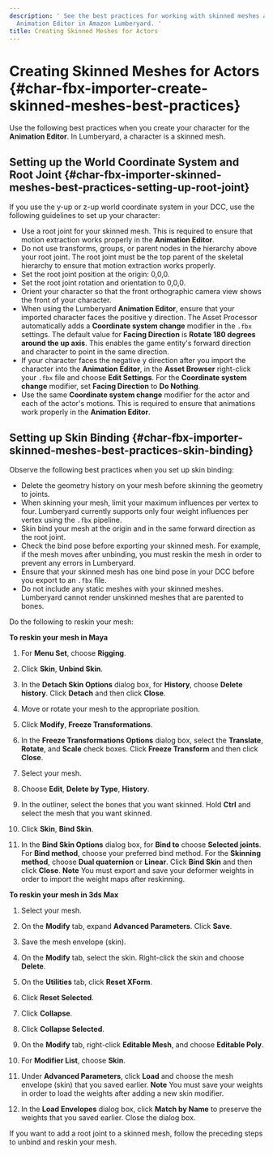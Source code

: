 ```yaml
---
description: ' See the best practices for working with skinned meshes actors for the
  Animation Editor in Amazon Lumberyard. '
title: Creating Skinned Meshes for Actors
---
```

# Creating Skinned Meshes for Actors {#char-fbx-importer-create-skinned-meshes-best-practices}

Use the following best practices when you create your character for the **Animation Editor**\. In Lumberyard, a character is a skinned mesh\.

## Setting up the World Coordinate System and Root Joint {#char-fbx-importer-skinned-meshes-best-practices-setting-up-root-joint}

If you use the y\-up or z\-up world coordinate system in your DCC, use the following guidelines to set up your character:
+ Use a root joint for your skinned mesh\. This is required to ensure that motion extraction works properly in the **Animation Editor**\.
+ Do not use transforms, groups, or parent nodes in the hierarchy above your root joint\. The root joint must be the top parent of the skeletal hierarchy to ensure that motion extraction works properly\.
+ Set the root joint position at the origin: 0,0,0\.
+ Set the root joint rotation and orientation to 0,0,0\.
+ Orient your character so that the front orthographic camera view shows the front of your character\.
+ When using the Lumberyard **Animation Editor**, ensure that your imported character faces the positive y direction\. The Asset Processor automatically adds a **Coordinate system change** modifier in the `.fbx` settings\. The default value for **Facing Direction** is **Rotate 180 degrees around the up axis**\. This enables the game entity's forward direction and character to point in the same direction\.
+ If your character faces the negative y direction after you import the character into the **Animation Editor**, in the **Asset Browser** right\-click your `.fbx` file and choose **Edit Settings**\. For the **Coordinate system change** modifier, set **Facing Direction** to **Do Nothing**\.
+ Use the same **Coordinate system change** modifier for the actor and each of the actor's motions\. This is required to ensure that animations work properly in the **Animation Editor**\.

## Setting up Skin Binding {#char-fbx-importer-skinned-meshes-best-practices-skin-binding}

Observe the following best practices when you set up skin binding:
+ Delete the geometry history on your mesh before skinning the geometry to joints\.
+ When skinning your mesh, limit your maximum influences per vertex to four\. Lumberyard currently supports only four weight influences per vertex using the `.fbx` pipeline\.
+ Skin bind your mesh at the origin and in the same forward direction as the root joint\.
+ Check the bind pose before exporting your skinned mesh\. For example, if the mesh moves after unbinding, you must reskin the mesh in order to prevent any errors in Lumberyard\.
+ Ensure that your skinned mesh has one bind pose in your DCC before you export to an `.fbx` file\.
+ Do not include any static meshes with your skinned meshes\. Lumberyard cannot render unskinned meshes that are parented to bones\.

Do the following to reskin your mesh:

**To reskin your mesh in Maya**

1. For **Menu Set**, choose **Rigging**\.

1. Click **Skin**, **Unbind Skin**\.

1. In the **Detach Skin Options** dialog box, for **History**, choose **Delete history**\. Click **Detach** and then click **Close**\.

1. Move or rotate your mesh to the appropriate position\.

1. Click **Modify**, **Freeze Transformations**\.

1. In the **Freeze Transformations Options** dialog box, select the **Translate**, **Rotate**, and **Scale** check boxes\. Click **Freeze Transform** and then click **Close**\.

1. Select your mesh\.

1. Choose **Edit**, **Delete by Type**, **History**\.

1. In the outliner, select the bones that you want skinned\. Hold **Ctrl** and select the mesh that you want skinned\.

1. Click **Skin**, **Bind Skin**\.

1. In the **Bind Skin Options** dialog box, for **Bind to** choose **Selected joints**\. For **Bind method**, choose your preferred bind method\. For the **Skinning method**, choose **Dual quaternion** or **Linear**\. Click **Bind Skin** and then click **Close**\.
**Note**
You must export and save your deformer weights in order to import the weight maps after reskinning\.

**To reskin your mesh in 3ds Max**

1. Select your mesh\.

1. On the **Modify** tab, expand **Advanced Parameters**\. Click **Save**\.

1. Save the mesh envelope \(skin\)\.

1. On the **Modify** tab, select the skin\. Right\-click the skin and choose **Delete**\.

1. On the **Utilities** tab, click **Reset XForm**\.

1. Click **Reset Selected**\.

1. Click **Collapse**\.

1. Click **Collapse Selected**\.

1. On the **Modify** tab, right\-click **Editable Mesh**, and choose **Editable Poly**\.

1. For **Modifier List**, choose **Skin**\.

1. Under **Advanced Parameters**, click **Load** and choose the mesh envelope \(skin\) that you saved earlier\.
**Note**
You must save your weights in order to load the weights after adding a new skin modifier\.

1. In the **Load Envelopes** dialog box, click **Match by Name** to preserve the weights that you saved earlier\. Close the dialog box\.

If you want to add a root joint to a skinned mesh, follow the preceding steps to unbind and reskin your mesh\.